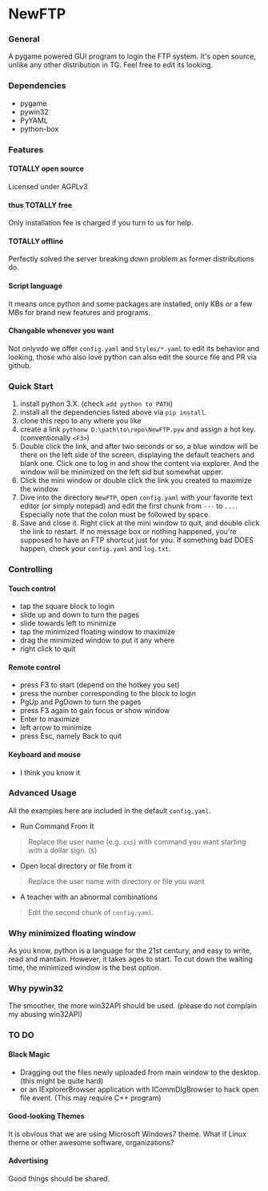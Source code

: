 # NewFTP
### General
A pygame powered GUI program to login the FTP system.
It's open source, unlike any other distribution in TG.
Feel free to edit its looking.
### Dependencies
- pygame
- pywin32
- PyYAML
- python-box
### Features
#### TOTALLY open source
Licensed under AGPLv3
#### thus TOTALLY free
Only installation fee is charged if you turn to us for help.
#### TOTALLY offline
Perfectly solved the server breaking down problem as former distributions do.
#### Script language
It means once python and some packages are installed, only KBs or a few MBs for brand new features and programs.
#### Changable whenever you want
Not onlyvdo we offer `config.yaml` and `Styles/*.yaml` to edit its behavior and looking,  those who also love python can also edit the source file and PR via github.

### Quick Start
1. install python 3.X. (check `add python to PATH`)
2. install all the dependencies listed above via `pip install`.
3. clone this repo to any where you like
4. create a link `pythonw D:\path\to\repo\NewFTP.pyw` and assign a hot key. (conventionally `<F3>`)
5.  Double click the link, and after two seconds or so, a blue window will be there on the left side of the screen, displaying the default teachers and blank one. Click one to log in and show the content via explorer. And the window will be minimized on the left sid but somewhat upper.
6.  Click the mini window or double click the link you created to maximize the window.
7.  Dive into the directory `NewFTP`, open `config.yaml` with your favorite text editor (or simply notepad) and edit the first chunk from `---` to `...`. Especially note that the colon must be followed by space.
8.  Save and close it. Right click at the mini window to quit, and double click the link to restart. If no message box or nothing happened, you're supposed to have an FTP shortcut just for you. If something bad DOES happen, check your `config.yaml` and `log.txt`.

### Controlling
#### Touch control
- tap the square block to login
- slide up and down to turn the pages
- slide towards left to minimize
- tap the minimized floating window to maximize
- drag the minimized window to put it any where
- right click to quit
#### Remote control
- press F3 to start (depend on the hotkey you set)
- press the number corresponding to the block to login
- PgUp and PgDown to turn the pages
- press F3 again to gain focus or show window
- Enter to maximize
- left arrow to minimize
- press Esc, namely Back to quit
#### Keyboard and mouse
- I think you know it 

### Advanced Usage
All the examples here are included in the default `config.yaml`.

- Run Command From It
> Replace the user name (e.g. `zxs`) with command you want starting with a dollar sign. (`$`)
- Open local directory or file from it
> Replace the user name with directory or file you want
- A teacher with an abnormal combinations
> Edit the second chunk of `config.yaml`.

### Why minimized floating window
As you know, python is a language for the 21st century,
and easy to write, read and mantain. However, it takes ages to start.
To cut down the waiting time, the minimized window is the best option.
### Why pywin32
The smoother, the more win32API should be used. (please do not complain my abusing win32API)
### TO DO
#### Black Magic
- Dragging out the files newly uploaded from main window to the desktop. (this might be quite hard)
- or an IExplorerBrowser application with ICommDlgBrowser to hack open file event. (This may require C++ program)
#### Good-looking Themes
It is obvious that we are using Microsoft Windows7 theme. What if Linux theme or other awesome software, organizations?
#### Advertising
Good things should be shared.
